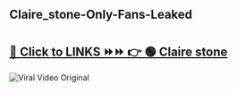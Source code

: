 
 ## Claire_stone-Only-Fans-Leaked

# <h2><a href="https://clipsfans.com/Claire_stone&ref=git">🔗 Click to LINKS ⏩⏩ 👉 🟢 Claire stone </a></h2>

<a href="https://clipsfans.com/Claire_stone&ref=git" rel="nofollow" data-target="animated-image.originalLink"><img src="https://i.ibb.co.com/xMMVF88/686577567.gif" alt="Viral Video Original" style="max-width: 100%; display: inline-block;" data-target="animated-image.originalImage"></a>
